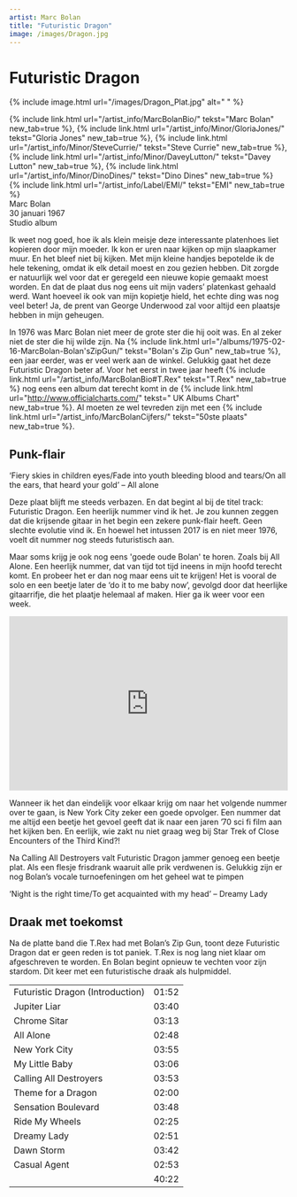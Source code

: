 ```yaml
---
artist: Marc Bolan
title: "Futuristic Dragon"
image: /images/Dragon.jpg
---
```


# Futuristic Dragon

{% include image.html url="/images/Dragon_Plat.jpg" alt=" " %}

<span class="bio-cd">
{% include link.html url="/artist_info/MarcBolanBio/" tekst="Marc Bolan" new_tab=true %}, {% include link.html url="/artist_info/Minor/GloriaJones/" tekst="Gloria Jones" new_tab=true %}, {% include link.html url="/artist_info/Minor/SteveCurrie/" tekst="Steve Currie" new_tab=true %}, {% include link.html url="/artist_info/Minor/DaveyLutton/" tekst="Davey Lutton" new_tab=true %}, {% include link.html url="/artist_info/Minor/DinoDines/" tekst="Dino Dines" new_tab=true %}<br>
{% include link.html url="/artist_info/Label/EMI/" tekst="EMI" new_tab=true %}<br>
</span>
Marc Bolan<br>
30 januari 1967<br>Studio album

Ik weet nog goed, hoe ik als klein meisje deze interessante platenhoes liet kopieren door mijn moeder. Ik kon er uren naar kijken op mijn slaapkamer muur. En het bleef niet bij kijken. Met mijn kleine handjes bepotelde ik de hele tekening, omdat ik elk detail moest en zou gezien hebben. Dit zorgde er natuurlijk wel voor dat er geregeld een nieuwe kopie gemaakt moest worden. En dat de plaat dus nog eens uit mijn vaders’ platenkast gehaald werd. Want hoeveel ik ook van mijn kopietje hield, het echte ding was nog veel beter! Ja, de prent van <span tooltip="George Underwood is een kunstenaar die in de jaren ’70 vele  album-covers maakte (o.a. voor T.Rex en David Bowie).">George Underwood</span> zal voor altijd een plaatsje hebben in mijn geheugen.   In 1976 was Marc Bolan niet meer de grote ster die hij ooit was. En al zeker niet de ster die hij wilde zijn. Na {% include link.html url="/albums/1975-02-16-MarcBolan-Bolan'sZipGun/" tekst="Bolan's Zip Gun" new_tab=true %}, een jaar eerder, was er veel werk aan de winkel. Gelukkig gaat het deze <span class="engels">Futuristic Dragon</span> beter af. Voor het eerst in twee jaar heeft {% include link.html url="/artist_info/MarcBolanBio#T.Rex" tekst="T.Rex" new_tab=true %} nog eens een album dat terecht komt in de {% include link.html url="http://www.officialcharts.com/" tekst=" UK Albums Chart" new_tab=true %}. Al moeten ze wel tevreden zijn met een {% include link.html url="/artist_info/MarcBolanCijfers/" tekst="50ste plaats" new_tab=true %}.

## Punk-flair

<div class="uitgelicht">‘Fiery skies in children eyes/Fade into youth bleeding blood and tears/On all the ears, that heard your gold’ – All alone</div>

Deze plaat blijft me steeds verbazen. En dat begint al bij de titel <span class="engels">track</span>: <span class="engels">Futuristic Dragon</span>. Een heerlijk nummer vind ik het. Je zou kunnen zeggen dat die krijsende gitaar in het begin een zekere punk-flair heeft. Geen slechte evolutie vind ik. En hoewel het intussen 2017 is en niet meer 1976, voelt dit nummer nog steeds futuristisch aan.Maar soms krijg je ook nog eens 'goede oude Bolan' te horen. Zoals bij <span class="engels">All Alone</span>. Een heerlijk nummer, dat van tijd tot tijd ineens in mijn hoofd terecht komt. En probeer het er dan nog maar eens uit te krijgen! Het is vooral de solo en een beetje later de ‘<span class="engels">do it to me baby now</span>’, gevolgd door dat heerlijke gitaarrifje, die het plaatje helemaal af maken. Hier ga ik weer voor een week. 

<iframe width="100%" height="315" src="https://www.youtube.com/embed/yElYsot2mYA" frameborder="0" allowfullscreen></iframe>

Wanneer ik het dan eindelijk voor elkaar krijg om naar het volgende nummer over te gaan, <span class="engels">is New York City</span> zeker een goede opvolger. Een nummer dat me altijd een beetje het gevoel geeft dat ik naar een jaren ’70 sci fi film aan het kijken ben. En eerlijk, wie zakt nu niet graag weg bij <span class="engels">Star Trek</span> of <span class="engels">Close Encounters of the Third Kind</span>?!

Na <span class="engels">Calling All Destroyers</span> valt <span class="engels">Futuristic Dragon</span> jammer genoeg een beetje plat. Als een flesje frisdrank waaruit alle prik verdwenen is. Gelukkig zijn er nog Bolan’s vocale turnoefeningen om het geheel wat te pimpen

<div class="uitgelicht">‘Night is the right time/To get acquainted with my head’ – Dreamy Lady</div>

## Draak met toekomst

Na de platte band die <span class="engels">T.Rex</span> had met <span class="engels">Bolan’s Zip Gun</span>, toont deze <span class="engels">Futuristic Dragon</span> dat er geen reden is tot paniek. <span class="engels">T.Rex</span> is nog lang niet klaar om afgeschreven te worden. En Bolan begint opnieuw te vechten voor zijn <span class="engels">stardom</span>. Dit keer met een futuristische draak als hulpmiddel. 
<div class="witregel"> </div>

<table>
	<tr>
		<td>Futuristic Dragon (Introduction)</td>
		<td>01:52</td>
	</tr>
	<tr>
		<td>Jupiter Liar</td>
		<td>03:40</td>
	</tr>
	<tr>
		<td>Chrome Sitar</td>
		<td>03:13</td>
	</tr>
	<tr>
		<td>All Alone</td>
		<td>02:48</td>
	</tr>
	<tr>
		<td>New York City</td>
		<td>03:55</td>
	</tr>
	<tr>
		<td>My Little Baby</td>
		<td>03:06</td>
	</tr>
	<tr>
		<td>Calling All Destroyers</td>
		<td>03:53</td>
	</tr>
	<tr>
		<td>Theme for a Dragon</td>
		<td>02:00</td>
	</tr>
	<tr>
		<td>Sensation Boulevard</td>
		<td>03:48</td>
	</tr>
	<tr>
		<td>Ride My Wheels</td>
		<td>02:25</td>
	</tr>
	<tr>
		<td>Dreamy Lady</td>
		<td>02:51</td>
	</tr>
	<tr>
		<td>Dawn Storm</td>
		<td>03:42</td>
	</tr>
	<tr>
		<td>Casual Agent</td>
		<td>02:53</td>
	</tr>
	<tr>
		<td> </td>
		<td>40:22</td>
	</tr>
</table>